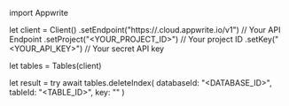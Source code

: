 import Appwrite

let client = Client()
    .setEndpoint("https://<REGION>.cloud.appwrite.io/v1") // Your API Endpoint
    .setProject("<YOUR_PROJECT_ID>") // Your project ID
    .setKey("<YOUR_API_KEY>") // Your secret API key

let tables = Tables(client)

let result = try await tables.deleteIndex(
    databaseId: "<DATABASE_ID>",
    tableId: "<TABLE_ID>",
    key: ""
)


